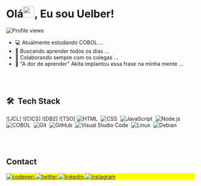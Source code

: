 <!--<img align="right" height="590em" src="https://i.imgur.com/7BJy9zb.png"/> -->
<h1 align="left">Olá<img src="https://raw.githubusercontent.com/kaueMarques/kaueMarques/master/hi.gif" height="30px">, Eu sou Uelber!</h1>
<p align="left"> <img src="https://komarev.com/ghpvc/?username=uelberbell&color=yellow" alt="Profile views" /> </p>

- 💻 Atualmente estudando COBOL ...
- 🔭 Buscando aprender todos os dias ...
- 👯 Colaborando sempre com os colegas ...
- 🤔 "A dor de aprender" Akita implantou essa frase na minha mente ...

<br><br>

## 🛠 &nbsp;Tech Stack


![JCL]
![CICS]
![DB2]
![TSO]
![HTML](https://img.shields.io/badge/-HTML-05122A?style=flat&logo=HTML5)&nbsp;
![CSS](https://img.shields.io/badge/-CSS-05122A?style=flat&logo=CSS3&logoColor=1572B6)&nbsp;
![JavaScript](https://img.shields.io/badge/-JavaScript-05122A?style=flat&logo=javascript)&nbsp;
![Node.js](https://img.shields.io/badge/-Node.js-05122A?style=flat&logo=node.js)&nbsp;
![COBOL](https://img.shields.io/badge/-COBOL-05122A?style=flat&logo=COBOL)&nbsp;
![Git](https://img.shields.io/badge/-Git-05122A?style=flat&logo=git)&nbsp;
![GitHub](https://img.shields.io/badge/-GitHub-05122A?style=flat&logo=github)&nbsp;
![Visual Studio Code](https://img.shields.io/badge/-Visual%20Studio%20Code-05122A?style=flat&logo=visual-studio-code&logoColor=007ACC)&nbsp;
![Linux](https://img.shields.io/badge/-Linux-05122A?style=flat&logo=linux)&nbsp;
![Debian](https://img.shields.io/badge/-Debian-05122A?style=flat&logo=debian)&nbsp;


<br><br>

## Contact

<p align="left" style="background:yellow">
<a href="https://codepen.io/uelberbell" target="_blank">
  <img align="center" src="https://img.shields.io/badge/-uelberbell-05122A?style=flat&logo=codepen" alt="codepen"/>
</a>
  <a href="https://twitter.com/uelberbell" target="_blank">
  <img align="center" src="https://img.shields.io/badge/-uelberbell-05122A?style=flat&logo=twitter" alt="twitter"/>  
</a>
<a href="https://www.linkedin.com/in/uelber-pereira-914b51142/" target="_blank">
  <img align="center" src="https://img.shields.io/badge/-uelberbell-05122A?style=flat&logo=linkedin" alt="linkedin"/>
</a>
<a href="https://instagram.com/uelberbell" target="_blank">
 <img align="center" src="https://img.shields.io/badge/-uelberbell-05122A?style=flat&logo=instagram" alt="instagram"/>
</a>

  
<br><br>
<!-- 
## ⚙️ &nbsp;GitHub Analytics

<p align="left">
<img width="300em" src="https://github-readme-stats.vercel.app/api?username=uelberbell&show_icons=true&theme=vision-friendly-dark" alt="uelberbell's stats"/>
<img width="300em" src="https://github-readme-stats.vercel.app/api/top-langs/?username=uelberbell&layout=compact&theme=vision-friendly-dark" alt="uelberbell's most languages"/>
</p>

<br><br>
